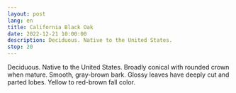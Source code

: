 ```yaml
---
layout: post
lang: en
title: California Black Oak
date: 2022-12-21 10:00:00
description: Deciduous. Native to the United States.
stop: 20
---
```

Deciduous. Native to the United States. Broadly conical with rounded crown when mature. Smooth, gray-brown bark. Glossy leaves have deeply cut and parted lobes. Yellow to red-brown fall color.

